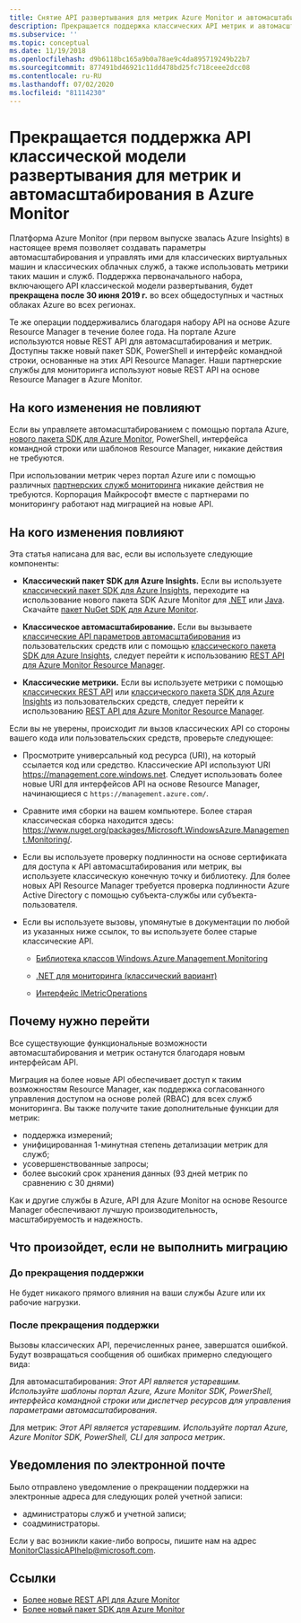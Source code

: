 ```yaml
---
title: Снятие API развертывания для метрик Azure Monitor и автомасштабирования
description: Прекращается поддержка классических API метрик и автомасштабирования, именуемых также моделью развертывания RDFE или Azure Service Management (ASM)
ms.subservice: ''
ms.topic: conceptual
ms.date: 11/19/2018
ms.openlocfilehash: d9b6118bc165a9b0a78ae9c4da895719249b22b7
ms.sourcegitcommit: 877491bd46921c11dd478bd25fc718ceee2dcc08
ms.contentlocale: ru-RU
ms.lasthandoff: 07/02/2020
ms.locfileid: "81114230"
---
```

# <a name="azure-monitor-retirement-of-classic-deployment-model-apis-for-metrics-and-autoscale"></a>Прекращается поддержка API классической модели развертывания для метрик и автомасштабирования в Azure Monitor

Платформа Azure Monitor (при первом выпуске звалась Azure Insights) в настоящее время позволяет создавать параметры автомасштабирования и управлять ими для классических виртуальных машин и классических облачных служб, а также использовать метрики таких машин и служб. Поддержка первоначального набора, включающего API классической модели развертывания, будет **прекращена после 30 июня 2019 г.** во всех общедоступных и частных облаках Azure во всех регионах.   

Те же операции поддерживались благодаря набору API на основе Azure Resource Manager в течение более года. На портале Azure используются новые REST API для автомасштабирования и метрик. Доступны также новый пакет SDK, PowerShell и интерфейс командной строки, основанные на этих API Resource Manager. Наши партнерские службы для мониторинга используют новые REST API на основе Resource Manager в Azure Monitor.  

## <a name="who-is-not-affected"></a>На кого изменения не повлияют

Если вы управляете автомасштабированием с помощью портала Azure, [нового пакета SDK для Azure Monitor](https://www.nuget.org/packages/Microsoft.Azure.Management.Monitor/), PowerShell, интерфейса командной строки или шаблонов Resource Manager, никакие действия не требуются.  

При использовании метрик через портал Azure или с помощью различных [партнерских служб мониторинга](../../azure-monitor/platform/partners.md) никакие действия не требуются. Корпорация Майкрософт вместе с партнерами по мониторингу работают над миграцией на новые API.

## <a name="who-is-affected"></a>На кого изменения повлияют

Эта статья написана для вас, если вы используете следующие компоненты:

- **Классический пакет SDK для Azure Insights.** Если вы используете [классический пакет SDK для Azure Insights](https://www.nuget.org/packages/Microsoft.WindowsAzure.Management.Monitoring/), переходите на использование нового пакета SDK Azure Monitor для [.NET](https://github.com/azure/azure-libraries-for-net#download) или [Java](https://github.com/azure/azure-libraries-for-java#download). Скачайте [пакет NuGet SDK для Azure Monitor](https://www.nuget.org/packages/Microsoft.Azure.Management.Monitor/).

- **Классическое автомасштабирование.** Если вы вызываете [классические API параметров автомасштабирования](https://msdn.microsoft.com/library/azure/mt348562.aspx) из пользовательских средств или с помощью [классического пакета SDK для Azure Insights](https://www.nuget.org/packages/Microsoft.WindowsAzure.Management.Monitoring/), следует перейти к использованию [REST API для Azure Monitor Resource Manager](https://docs.microsoft.com/rest/api/monitor/autoscalesettings).

- **Классические метрики.** Если вы используете метрики с помощью [классических REST API](https://msdn.microsoft.com/library/azure/dn510374.aspx) или [классического пакета SDK для Azure Insights](https://www.nuget.org/packages/Microsoft.WindowsAzure.Management.Monitoring/) из пользовательских средств, следует перейти к использованию [REST API для Azure Monitor Resource Manager](https://docs.microsoft.com/rest/api/monitor/autoscalesettings). 

Если вы не уверены, происходит ли вызов классических API со стороны вашего кода или пользовательских средств, проверьте следующее:

- Просмотрите универсальный код ресурса (URI), на который ссылается код или средство. Классические API используют URI https://management.core.windows.net. Следует использовать более новые URI для интерфейсов API на основе Resource Manager, начинающиеся с `https://management.azure.com/`.

- Сравните имя сборки на вашем компьютере. Более старая классическая сборка находится здесь: https://www.nuget.org/packages/Microsoft.WindowsAzure.Management.Monitoring/.

- Если вы используете проверку подлинности на основе сертификата для доступа к API автомасштабирования или метрик, вы используете классическую конечную точку и библиотеку. Для более новых API Resource Manager требуется проверка подлинности Azure Active Directory с помощью субъекта-службы или субъекта-пользователя.

- Если вы используете вызовы, упомянутые в документации по любой из указанных ниже ссылок, то вы используете более старые классические API.

  - [Библиотека классов Windows.Azure.Management.Monitoring](https://docs.microsoft.com/previous-versions/azure/dn510414(v=azure.100))

  - [.NET для мониторинга (классический вариант)](https://docs.microsoft.com/previous-versions/azure/reference/mt348562(v%3dazure.100))

  - [Интерфейс IMetricOperations](https://docs.microsoft.com/previous-versions/azure/reference/dn802395(v%3dazure.100))

## <a name="why-you-should-switch"></a>Почему нужно перейти

Все существующие функциональные возможности автомасштабирования и метрик останутся благодаря новым интерфейсам API.  

Миграция на более новые API обеспечивает доступ к таким возможностям Resource Manager, как поддержка согласованного управления доступом на основе ролей (RBAC) для всех служб мониторинга. Вы также получите такие дополнительные функции для метрик: 

- поддержка измерений;
- унифицированная 1-минутная степень детализации метрик для служб; 
- усовершенствованные запросы;
- более высокий срок хранения данных (93 дней метрик по сравнению с 30 днями) 

Как и другие службы в Azure, API для Azure Monitor на основе Resource Manager обеспечивают лучшую производительность, масштабируемость и надежность. 

## <a name="what-happens-if-you-do-not-migrate"></a>Что произойдет, если не выполнить миграцию

### <a name="before-retirement"></a>До прекращения поддержки

Не будет никакого прямого влияния на ваши службы Azure или их рабочие нагрузки.  

### <a name="after-retirement"></a>После прекращения поддержки

Вызовы классических API, перечисленных ранее, завершатся ошибкой. Будут возвращаться сообщения об ошибках примерно следующего вида:

Для автомасштабирования: *Этот API является устаревшим. Используйте шаблоны портал Azure, Azure Monitor SDK, PowerShell, интерфейса командной строки или диспетчер ресурсов для управления параметрами автомасштабирования*.  

Для метрик: *Этот API является устаревшим. Используйте портал Azure, Azure Monitor SDK, PowerShell, CLI для запроса метрик*.

## <a name="email-notifications"></a>Уведомления по электронной почте

Было отправлено уведомление о прекращении поддержки на электронные адреса для следующих ролей учетной записи: 

- администраторы служб и учетной записи;
- соадминистраторы.  

Если у вас возникли какие-либо вопросы, пишите нам на адрес MonitorClassicAPIhelp@microsoft.com.  

## <a name="references"></a>Ссылки

- [Более новые REST API для Azure Monitor](https://docs.microsoft.com/rest/api/monitor/) 
- [Более новый пакет SDK для Azure Monitor](https://www.nuget.org/packages/Microsoft.Azure.Management.Monitor/)
